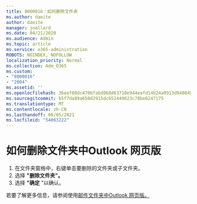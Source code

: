```yaml
---
title: 8000016：如何删除文件夹
ms.author: daeite
author: daeite
manager: joallard
ms.date: 04/21/2020
ms.audience: Admin
ms.topic: article
ms.service: o365-administration
ROBOTS: NOINDEX, NOFOLLOW
localization_priority: Normal
ms.collection: Adm_O365
ms.custom:
- "8000016"
- "2004"
ms.assetid: ''
ms.openlocfilehash: 36eef08dc4706fabd068d63710e944eafd14b24a0913d9408496cffd2d0b0ca0
ms.sourcegitcommit: b5f7da89a650d2915dc652449623c78be6247175
ms.translationtype: MT
ms.contentlocale: zh-CN
ms.lasthandoff: 08/05/2021
ms.locfileid: "54063222"
---
```

# <a name="how-to-delete-a-folder-in-outlook-on-the-web"></a>如何删除文件夹中Outlook 网页版

1. 在文件夹窗格中，右键单击要删除的文件夹或子文件夹。
2. 选择 **"删除文件夹"。**
3. 选择 **"确定** "以确认。

若要了解更多信息，请参阅使用[邮件文件夹中Outlook 网页版。](https://support.office.com/article/ae0f10d6-54e7-4f29-acd3-78cdc3fdcb9f)

